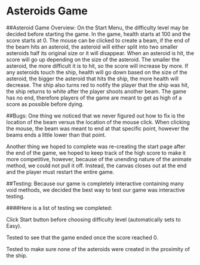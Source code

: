 # Asteroids Game

##Asteroid Game Overview:
On the Start Menu, the difficulty level may be decided before starting the game.
In the game, health starts at 100 and the score starts at 0. The mouse can be clicked
to create a beam, if the end of the beam hits an asteroid, the asteroid will either 
split into two smaller asteroids half its original size or it will disappear. When
an asteroid is hit, the score will go up depending on the size of the asteroid. The smaller
the asteroid, the more difficult it is to hit, so the score will increase by more. 
If any asteroids touch the ship, health will go down based on the size of the asteroid, 
the bigger the asteroid that hits the ship, the more health will decrease. The ship also
turns red to notify the player that the ship was hit, the ship returns to white after 
the player shoots another beam. The game has no end, therefore players of the game are 
meant to get as high of a score as possible before dying.


##Bugs:
One thing we noticed that we never figured out how to fix is the location of the beam
versus the location of the mouse click. When clicking the mouse, the beam was meant
to end at that specific point, however the beams ends a little lower than that point.

Another thing we hoped to complete was re-creating the start page after the end of the game,
we hoped to keep track of the high score to make it more competitive, however, 
because of the unending nature of the animate method, we could not pull it off.
Instead, the canvas closes out at the end and the player must restart the entire game.



##Testing:
Because our game is completely interactive containing many void methods, 
we decided the best way to test our game was interactive testing. 

####Here is a list of testing we completed:

Click Start button before choosing difficulty level (automatically sets to Easy).

Tested to see that the game ended once the score reached 0. 

Tested to make sure none of the asteroids were created in the proximity of the ship.

